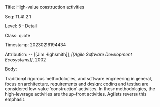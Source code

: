 Title:  High-value construction activities

Seq:    11.41.2.1

Level:  5 - Detail

Class:  quote

Timestamp: 20230216194434

Attribution: -- [[Jim Highsmith]], *[[Agile Software Development Ecosystems]]*,  2002

Body:

Traditional rigorous methodologies, and software engineering in general, focus on architecture, requirements and design; coding and testing are considered low-value ‘construction’ activities. In these methodologies, the high-leverage activities are the up-front activities. Agilists reverse this emphasis.

